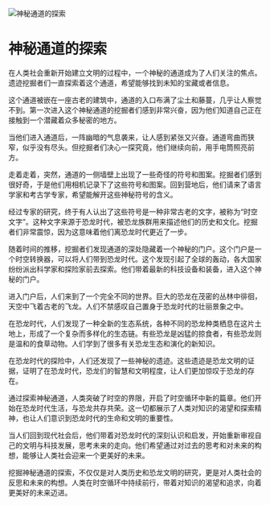 ![神秘通道的探索](/images/chapter.4.section.2.image.1.png)


# 神秘通道的探索


在人类社会重新开始建立文明的过程中，一个神秘的通道成为了人们关注的焦点。遗迹挖掘者们一直探索着这个通道，希望能够找到未知的宝藏或者信息。

这个通道被嵌在一座古老的建筑中，通道的入口布满了尘土和藤蔓，几乎让人察觉不到。第一次进入这个神秘通道的挖掘者们感到非常兴奋，因为他们知道自己正在接触到一个潜藏着众多秘密的地方。

当他们进入通道后，一阵幽暗的气息袭来，让人感到紧张又兴奋。通道弯曲而狭窄，似乎没有尽头。但挖掘者们决心一探究竟，他们继续向前，用手电筒照亮前方。

走着走着，突然，通道的一侧墙壁上出现了一些奇怪的符号和图案。挖掘者们感到很好奇，于是他们用相机记录下了这些符号和图案。回到营地后，他们请来了语言学家和考古学专家，希望能解开这些神秘符号的含义。

经过专家的研究，终于有人认出了这些符号是一种非常古老的文字，被称为“时空文字”。这种文字来源于恐龙时代，被恐龙族群用来描述他们的历史和文化。挖掘者们非常震惊，因为这意味着他们离恐龙时代更近了一步。

随着时间的推移，挖掘者们发现通道的深处隐藏着一个神秘的门户。这个门户是一个时空转换器，可以将人们带到恐龙时代。这个发现引起了全球的轰动，各大国家纷纷派出科学家和探险家前去探索。他们带着最新的科技设备和装备，进入这个神秘的门户。

进入门户后，人们来到了一个完全不同的世界。巨大的恐龙在茂密的丛林中徘徊，天空中飞着古老的飞龙。人们不禁感叹自己置身于恐龙时代的壮丽景象之中。

在恐龙时代，人们发现了一种全新的生态系统，各种不同的恐龙种类栖息在这片土地上，形成了一个复杂而多样化的生态链。有些恐龙是凶猛的掠食者，有些恐龙则是温和的食草动物。人们学到了很多有关恐龙生态和演化的新知识。

在恐龙时代的探险中，人们还发现了一些神秘的遗迹。这些遗迹是恐龙文明的证据，证明了在恐龙时代，恐龙们的智慧和文明程度，让人们更加惊叹于恐龙的存在。

通过探索神秘通道，人类突破了时空的界限，开启了时空循环中新的篇章。他们开始在恐龙时代生活，与恐龙共存共荣。这一切都展示了人类对知识的渴望和探索精神，也让人们意识到恐龙时代的生命和文明的重要性。

当人们回到现代社会后，他们带着对恐龙时代的深刻认识和启发，开始重新审视自己的文明与科技发展，思考未来的走向。他们希望通过对过去的思考和对未来的构想，能够让人类社会迎来一个更美好的未来。

挖掘神秘通道的探索，不仅仅是对人类历史和恐龙文明的研究，更是对人类社会的反思和未来的构想。人类在时空循环中持续前行，带着对知识的渴望和追求，向着更美好的未来迈进。
